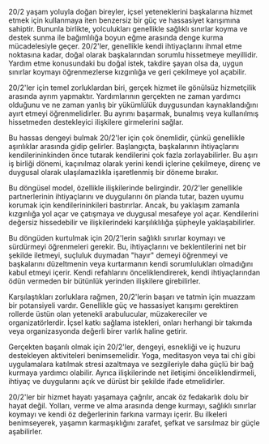 20/2 yaşam yoluyla doğan bireyler, içsel yeteneklerini başkalarına hizmet etmek için kullanmaya iten benzersiz bir güç ve hassasiyet karışımına sahiptir. Bununla birlikte, yolculukları genellikle sağlıklı sınırlar koyma ve destek sunma ile bağımlılığa boyun eğme arasında denge kurma mücadelesiyle geçer. 20/2'ler, genellikle kendi ihtiyaçlarını ihmal etme noktasına kadar, doğal olarak başkalarından sorumlu hissetmeye meyillidir. Yardım etme konusundaki bu doğal istek, takdire şayan olsa da, uygun sınırlar koymayı öğrenmezlerse kızgınlığa ve geri çekilmeye yol açabilir.

20/2'ler için temel zorluklardan biri, gerçek hizmet ile gönülsüz hizmetçilik arasında ayrım yapmaktır. Yardımlarının gerçekten ne zaman yardımcı olduğunu ve ne zaman yanlış bir yükümlülük duygusundan kaynaklandığını ayırt etmeyi öğrenmelidirler. Bu ayrımı başarmak, bunalmış veya kullanılmış hissetmeden destekleyici ilişkilere girmelerini sağlar.

Bu hassas dengeyi bulmak 20/2'ler için çok önemlidir, çünkü genellikle aşırılıklar arasında gidip gelirler. Başlangıçta, başkalarının ihtiyaçlarını kendilerininkinden önce tutarak kendilerini çok fazla zorlayabilirler. Bu aşırı iş birliği dönemi, kaçınılmaz olarak yerini kendi içlerine çekilmeye, direnç ve duygusal olarak ulaşılamazlıkla işaretlenmiş bir döneme bırakır.

Bu döngüsel model, özellikle ilişkilerinde belirgindir. 20/2'ler genellikle partnerlerinin ihtiyaçlarını ve duygularını ön planda tutar, bazen uyumu korumak için kendilerininkileri bastırırlar. Ancak, bu yaklaşım zamanla kızgınlığa yol açar ve çatışmaya ve duygusal mesafeye yol açar. Kendilerini değersiz hissedebilir ve ilişkilerindeki karşılıklılığa şüpheyle yaklaşabilirler.

Bu döngüden kurtulmak için 20/2'lerin sağlıklı sınırlar koymayı ve sürdürmeyi öğrenmeleri gerekir. Bu, ihtiyaçlarını ve beklentilerini net bir şekilde iletmeyi, suçluluk duymadan "hayır" demeyi öğrenmeyi ve başkalarını düzeltmenin veya kurtarmanın kendi sorumlulukları olmadığını kabul etmeyi içerir. Kendi refahlarını önceliklendirerek, kendi ihtiyaçlarından ödün vermeden bir bütünlük yerinden ilişkilere girebilirler.

Karşılaştıkları zorluklara rağmen, 20/2'lerin başarı ve tatmin için muazzam bir potansiyeli vardır. Genellikle güç ve hassasiyet karışımı gerektiren rollerde üstün olan yetenekli arabulucular, müzakereciler ve organizatörlerdir. İçsel katkı sağlama istekleri, onları herhangi bir takımda veya organizasyonda değerli birer varlık haline getirir.

Gerçekten başarılı olmak için 20/2'ler, dengeyi, esnekliği ve iç huzuru destekleyen aktiviteleri benimsemelidir. Yoga, meditasyon veya tai chi gibi uygulamalara katılmak stresi azaltmaya ve sezgileriyle daha güçlü bir bağ kurmaya yardımcı olabilir. Ayrıca ilişkilerinde net iletişimi önceliklendirmeli, ihtiyaç ve duygularını açık ve dürüst bir şekilde ifade etmelidirler.

20/2'ler bir hizmet hayatı yaşamaya çağrılır, ancak öz fedakarlık dolu bir hayat değil. Yolları, verme ve alma arasında denge kurmayı, sağlıklı sınırlar koymayı ve kendi öz değerlerinin farkına varmayı içerir. Bu ilkeleri benimseyerek, yaşamın karmaşıklığını zarafet, şefkat ve sarsılmaz bir güçle aşabilirler. 
